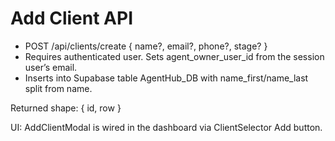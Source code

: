 # Add Client API

- POST /api/clients/create { name?, email?, phone?, stage? }
- Requires authenticated user. Sets agent_owner_user_id from the session user’s email.
- Inserts into Supabase table AgentHub_DB with name_first/name_last split from name.

Returned shape: { id, row }

UI: AddClientModal is wired in the dashboard via ClientSelector Add button.
